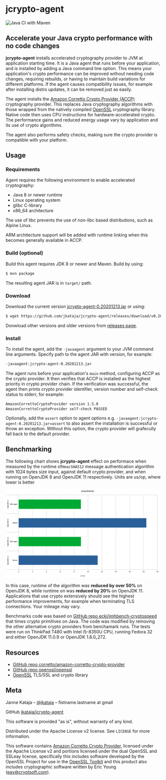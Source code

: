 # jcrypto-agent

![Java CI with Maven](https://github.com/jkataja/jcrypto-agent/workflows/Java%20CI%20with%20Maven/badge.svg)

## Accelerate your Java crypto performance with no code changes

**jcrypto-agent** installs accelerated cryptography provider to JVM at application starting time.
It is a Java agent that runs before your application, and is installed by adding a Java command line option.
This means your application's crypto performance can be improved without needing code changes, requiring rebuilds, or having to maintain build variations for different platforms.
If the agent causes compatibility issues, for example after installing distro updates, it can be removed just as easily.

The agent installs the [Amazon Corretto Crypto Provider (ACCP)](https://github.com/corretto/amazon-corretto-crypto-provider) cryptography provider.
This replaces Java cryptography algorithms with those wrapped from the natively compiled [OpenSSL](https://www.openssl.org/) cryptography library.
Native code then uses CPU instructions for hardware-accelerated crypto.
The performance gains and reduced energy usage vary by application and its use of crypto algorithms.

The agent also performs safety checks, making sure the crypto provider is compatible with your platform.

## Usage

### Requirements

Agent requires the following environment to enable accelerated cryptography:

 - Java 8 or newer runtime
 - Linux operating system
 - glibc C-library
 - x86_64 architecture

The use of libc prevents the use of non-libc based distributions, such as Alpine Linux.

ARM architecture support will be added with runtime linking when this becomes generally available in ACCP.

### Build (optional) 

Build this agent requires JDK 8 or newer and Maven. Build by using:

```sh
$ mvn package
```

The resulting agent JAR is in `target/` path.

### Download

Download the current version [jcrypto-agent-0.20201213.jar](https://github.com/jkataja/jcrypto-agent/releases/download/v0.20201213/jcrypto-agent-0.20201213.jar) or using:

```sh
$ wget https://github.com/jkataja/jcrypto-agent/releases/download/v0.20201213/jcrypto-agent-0.20201213.jar
```

Donwload other versions and older versions from [releases page](https://github.com/jkataja/jcrypto-agent/releases).

### Install

To install the agent, add the `-javaagent` argument to your JVM command line arguments.
Specify path to the agent JAR with version, for example:

```sh
-javaagent:jcrypto-agent-0.20201213.jar
```

The agent runs before your application's `main` method, configuring ACCP as the crypto provider.
It then verifies that ACCP is installed as the highest priority in crypto provider chain.
If the verification was successful, the agent then prints crypto provider identifier, version number and self-check status to stderr, for example:

```
AmazonCorrettoCryptoProvider version 1.5.0
AmazonCorrettoCryptoProvider self-check PASSED
```

Optionally, add the `assert` option to agent options e.g. `-javaagent:jcrypto-agent-0.20201213.jar=assert` to also assert the installation is successful or throw an exception.
Without this option, the crypto provider will grafecully fall back to the default provider.


## Benchmarking

The following chart shows **jcrypto-agent** effect on performace when measured by the runtime of`HmacSHA512` message authentication algorithm with 1024 bytes size input,
against default crypto provider,
and when running on OpenJDK 8 and OpenJDK 11 respectively.
Units are us/op, where lower is better

![HmacSHA512 benchmarks for jcrypto-agent in us/op](HmacSHA512.png)

In this case, runtime of the algorithm was **reduced by over 50%** on OpenJDK 8,
while runtime on was **reduced by 20%** on OpenJDK 11.
Applications that use crypto extensively should see the highest performance improvements, for example when terminating TLS connections.
Your mileage may vary.

Benchmarks code was based on [GitHub repo ecki/jmhbench-cryptospeed](https://github.com/ecki/jmhbench-cryptospeed) that times crypto primitives on Java.
The code was modified by removing the other alternative crypto providers from benchamark runs.
The tests were run on ThinkPad T480 with Intel i5-8350U CPU, running Fedora 32 and either OpenJDK 11.0.9 or OpenJDK 1.8.0_272.

## Resources

 - [GitHub repo corretto/amazon-corretto-crypto-provider](https://github.com/corretto/amazon-corretto-crypto-provider)
 - [GitHub repo openssl/openssl](https://github.com/openssl/openssl)
 - [OpenSSL](https://www.openssl.org/) TLS/SSL and crypto library

## Meta

Janne Kataja – [@jkataja](https://twitter.com/jkataja) – fistname.lastname at gmail

GitHub [jkataja/jcrypto-agent](https://github.com/jkataja/jcrypto-agent)

This software is provided "as is", without warranty of any kind.

Distributed under the Apache License v2 license. See ``LICENSE`` for more information.

This software contains [Amazon Corretto Crypto Provider](https://github.com/corretto/amazon-corretto-crypto-provider), licensed under the Apache License v2 and 
portions licensed under the dual OpenSSL and SSLeay license, specifically this includes software developed by the OpenSSL Project for use in the [OpenSSL Toolkit](https://www.openssl.org) and this product also includes cryptographic software written by Eric Young (eay@cryptsoft.com).
